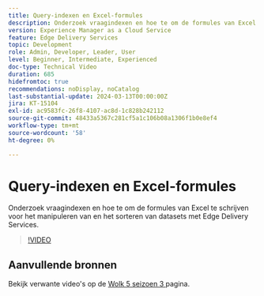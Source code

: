 ```yaml
---
title: Query-indexen en Excel-formules
description: Onderzoek vraagindexen en hoe te om de formules van Excel te schrijven voor het manipuleren van en het sorteren van datasets met Edge Delivery Services.
version: Experience Manager as a Cloud Service
feature: Edge Delivery Services
topic: Development
role: Admin, Developer, Leader, User
level: Beginner, Intermediate, Experienced
doc-type: Technical Video
duration: 685
hidefromtoc: true
recommendations: noDisplay, noCatalog
last-substantial-update: 2024-03-13T00:00:00Z
jira: KT-15104
exl-id: ac9583fc-26f8-4107-ac8d-1c828b242112
source-git-commit: 48433a5367c281cf5a1c106b08a1306f1b0e8ef4
workflow-type: tm+mt
source-wordcount: '58'
ht-degree: 0%

---
```


# Query-indexen en Excel-formules

Onderzoek vraagindexen en hoe te om de formules van Excel te schrijven voor het manipuleren van en het sorteren van datasets met Edge Delivery Services.

>[!VIDEO](https://video.tv.adobe.com/v/3453769/?learn=on&captions=dut)

## Aanvullende bronnen

Bekijk verwante video&#39;s op de [ Wolk 5 seizoen 3 ](../cloud5-season-3.md) pagina.
